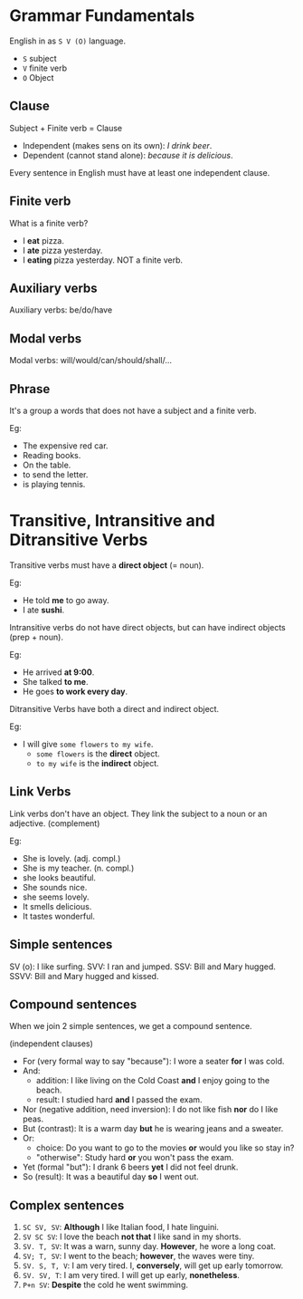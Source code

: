 # Grammar Fundamentals

English in as `S V (O)` language.

- `S` subject
- `V` finite verb
- `O` Object

## Clause

Subject + Finite verb = Clause

- Independent (makes sens on its own): _I drink beer_.
- Dependent (cannot stand alone): _because it is delicious_.

Every sentence in English must have at least one independent clause.

## Finite verb

What is a finite verb?

- I **eat** pizza.
- I **ate** pizza yesterday.
- I **eating** pizza yesterday. NOT a finite verb.

## Auxiliary verbs

Auxiliary verbs: be/do/have

## Modal verbs

Modal verbs: will/would/can/should/shall/...

## Phrase

It's a group a words that does not have a subject and a finite verb.

Eg:

- The expensive red car.
- Reading books.
- On the table.
- to send the letter.
- is playing tennis.

# Transitive, Intransitive and Ditransitive Verbs

Transitive verbs must have a **direct object** (= noun).

Eg:

- He told **me** to go away.
- I ate **sushi**.

Intransitive verbs do not have direct objects, but can have indirect objects (prep + noun).

Eg:

- He arrived **at 9:00**.
- She talked **to me**.
- He goes **to work every day**.

Ditransitive Verbs have both a direct and indirect object.

Eg:

- I will give `some flowers` `to my wife`.
  - `some flowers` is the **direct** object.
  - `to my wife` is the **indirect** object.

## Link Verbs

Link verbs don't have an object. They link the subject to a noun or an adjective. (complement)

Eg:

- She is lovely. (adj. compl.)
- She is my teacher. (n. compl.)
- she looks beautiful.
- She sounds nice.
- she seems lovely.
- It smells delicious.
- It tastes wonderful.

## Simple sentences

SV (o): I like surfing.
SVV: I ran and jumped.
SSV: Bill and Mary hugged.
SSVV: Bill and Mary hugged and kissed.

## Compound sentences

When we join 2 simple sentences, we get a compound sentence.

(independent clauses)

- For (very formal way to say "because"): I wore a seater **for** I was cold.
- And:
  - addition: I like living on the Cold Coast **and** I enjoy going to the beach.
  - result: I studied hard **and** I passed the exam.  
- Nor (negative addition, need inversion): I do not like fish **nor** do I like peas.
- But (contrast): It is a warm day **but** he is wearing jeans and a sweater.
- Or:
  - choice: Do you want to go to the movies **or** would you like so stay in?
  - "otherwise": Study hard **or** you won't pass the exam.
- Yet (formal "but"): I drank 6 beers **yet** I did not feel drunk.
- So (result): It was a beautiful day **so** I went out.

## Complex sentences

1. `SC SV, SV`: **Although** I like Italian food, I hate linguini.
2. `SV SC SV`: I love the beach **not that** I like sand in my shorts.
3. `SV. T, SV`: It was a warn, sunny day. **However**, he wore a long coat.
4. `SV; T, SV`: I went to the beach; **however**, the waves were tiny.
5. `SV. S, T, V`: I am very tired. I, **conversely**, will get up early tomorrow.
6. `SV. SV, T`: I am very tired. I will get up early, **nonetheless**.
7. `P+n SV`: **Despite** the cold he went swimming.
